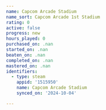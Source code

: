 ```yaml
---
name: Capcom Arcade Stadium
name_sort: Capcom Arcade 1st Stadium
rating: 0
active: false
progress: new
hours_played: 0
purchased_on: .nan
started_on: .nan
beaten_on: .nan
completed_on: .nan
mastered_on: .nan
identifiers:
  - type: steam
    appid: '1515950'
    name: Capcom Arcade Stadium
    synced_on: '2024-10-04'

---
```

